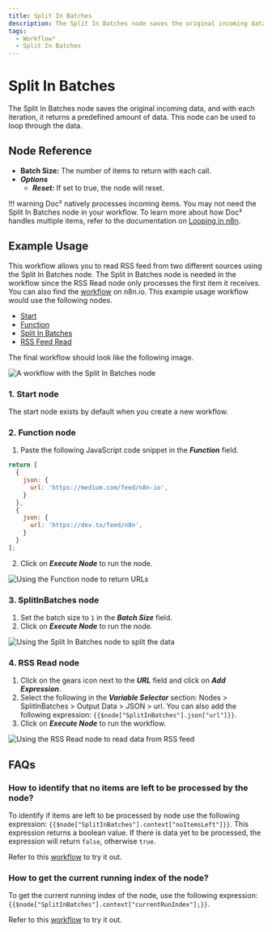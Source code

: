 ```yaml
---
title: Split In Batches
description: The Split In Batches node saves the original incoming data, and with each iteration, it returns a predefined amount of data. This node can be used to loop through the data.
tags:
  - Workflow²
  - Split In Batches
---
```


# Split In Batches

The Split In Batches node saves the original incoming data, and with each iteration, it returns a predefined amount of data. This node can be used to loop through the data.

## Node Reference

- **Batch Size:** The number of items to return with each call.
- ***Options***
    - ***Reset:*** If set to true, the node will reset.

!!! warning
    Doc² natively processes incoming items. You may not need the Split In Batches node in your workflow. To learn more about how Doc² handles multiple items, refer to the documentation on [Looping in n8n](/flow-logic/looping/).


## Example Usage

This workflow allows you to read RSS feed from two different sources using the Split In Batches node. The Split in Batches node is needed in the workflow since the RSS Read node only processes the first item it receives. You can also find the [workflow](https://n8n.io/workflows/687) on n8n.io. This example usage workflow would use the following nodes.
- [Start](/integrations/core-nodes/n8n-nodes-base.start/)
- [Function](/integrations/core-nodes/n8n-nodes-base.function/)
- [Split In Batches]()
- [RSS Feed Read](/integrations/core-nodes/n8n-nodes-base.rssFeedRead/)

The final workflow should look like the following image.

![A workflow with the Split In Batches node](/_images/integrations/core-nodes/splitinbatches/workflow.png)

### 1. Start node

The start node exists by default when you create a new workflow.


### 2. Function node

1. Paste the following JavaScript code snippet in the ***Function*** field.

```js
return [
  {
    json: {
      url: 'https://medium.com/feed/n8n-io',
    }
  },
  {
    json: {
      url: 'https://dev.to/feed/n8n',
    }
  }
];
```
2. Click on ***Execute Node*** to run the node.


![Using the Function node to return URLs](/_images/integrations/core-nodes/splitinbatches/function_node.png)


### 3. SplitInBatches node

1. Set the batch size to `1` in the ***Batch Size*** field.
2. Click on ***Execute Node*** to run the node.


![Using the Split In Batches node to split the data](/_images/integrations/core-nodes/splitinbatches/splitinbatches_node.png)


### 4. RSS Read node

1. Click on the gears icon next to the ***URL*** field and click on ***Add Expression***.
2. Select the following in the ***Variable Selector*** section: Nodes > SplitInBatches > Output Data > JSON > url. You can also add the following expression: `{{$node["SplitInBatches"].json["url"]}}`.
3. Click on ***Execute Node*** to run the workflow.


![Using the RSS Read node to read data from RSS feed](/_images/integrations/core-nodes/splitinbatches/rssfeedread_node.png)

## FAQs

### How to identify that no items are left to be processed by the node?

To identify if items are left to be processed by node use the following expression: `{{$node["SplitInBatches"].context["noItemsLeft"]}}`. This expression returns a boolean value. If there is data yet to be processed, the expression will return `false`, otherwise `true`.

Refer to this [workflow](https://n8n.io/workflows/995) to try it out.

### How to get the current running index of the node?

To get the current running index of the node, use the following expression: `{{$node["SplitInBatches"].context["currentRunIndex"];}}`.

Refer to this [workflow](https://n8n.io/workflows/996) to try it out.




